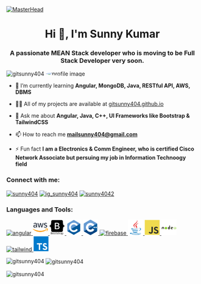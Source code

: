 [![MasterHead](https://1.bp.blogspot.com/-7A4WynwLsMw/XbBpCXG8fHI/AAAAAAAAMt4/uOa1bpLskYgrwGbllhSu2SDj_Mig8SXJQCLcBGAsYHQ/s1600/2000_600px.gif)](gitsunny404.github.io)

<h1 align="center">Hi 👋, I'm Sunny Kumar</h1>
<h3 align="center">A passionate MEAN Stack developer who is moving to be Full Stack Developer very soon.</h3>

<img src="https://cdn.dribbble.com/users/2131993/screenshots/4948736/media/45dceb640723d72436c427add7966cf8.gif" align="right" width="400" alt="profile image" style="border-radius: 50%;">

<p align="left"> <img src="https://komarev.com/ghpvc/?username=gitsunny404&label=Profile%20views&color=0e75b6&style=flat" style="border-radius=5rem" alt="gitsunny404" /> </p>

- 🌱 I’m currently learning **Angular, MongoDB, Java, RESTful API, AWS, DBMS**

- 👨‍💻 All of my projects are available at [gitsunny404.github.io](gitsunny404.github.io)

- 💬 Ask me about **Angular, Java, C++, UI Frameworks like Bootstrap & TailwindCSS**

- 📫 How to reach me **mailsunny404@gmail.com**

- ⚡ Fun fact **I am a Electronics & Comm Engineer, who is certified Cisco Network Associate but persuing my job in Information Technoogy field**

<h3 align="left">Connect with me:</h3>
<p align="left">
<a href="https://linkedin.com/in/sunny404" target="blank"><img align="center" src="https://raw.githubusercontent.com/rahuldkjain/github-profile-readme-generator/master/src/images/icons/Social/linked-in-alt.svg" alt="sunny404" height="30" width="40" /></a>
<a href="https://instagram.com/ig_sunny404" target="blank"><img align="center" src="https://raw.githubusercontent.com/rahuldkjain/github-profile-readme-generator/master/src/images/icons/Social/instagram.svg" alt="ig_sunny404" height="30" width="40" /></a>
<a href="https://www.leetcode.com/sunny4042" target="blank"><img align="center" src="https://raw.githubusercontent.com/rahuldkjain/github-profile-readme-generator/master/src/images/icons/Social/leet-code.svg" alt="sunny4042" height="30" width="40" /></a>
</p>

<h3 align="left">Languages and Tools:</h3>
<p align="left"> <a href="https://angular.io" target="_blank" rel="noreferrer"> <img src="https://angular.io/assets/images/logos/angular/angular.svg" alt="angular" width="40" height="40"/> </a> <a href="https://aws.amazon.com" target="_blank" rel="noreferrer"> <img src="https://raw.githubusercontent.com/devicons/devicon/master/icons/amazonwebservices/amazonwebservices-original-wordmark.svg" alt="aws" width="40" height="40"/> </a> <a href="https://getbootstrap.com" target="_blank" rel="noreferrer"> <img src="https://raw.githubusercontent.com/devicons/devicon/master/icons/bootstrap/bootstrap-plain-wordmark.svg" alt="bootstrap" width="40" height="40"/> </a> <a href="https://www.cprogramming.com/" target="_blank" rel="noreferrer"> <img src="https://raw.githubusercontent.com/devicons/devicon/master/icons/c/c-original.svg" alt="c" width="40" height="40"/> </a> <a href="https://www.w3schools.com/cpp/" target="_blank" rel="noreferrer"> <img src="https://raw.githubusercontent.com/devicons/devicon/master/icons/cplusplus/cplusplus-original.svg" alt="cplusplus" width="40" height="40"/> </a> <a href="https://firebase.google.com/" target="_blank" rel="noreferrer"> <img src="https://www.vectorlogo.zone/logos/firebase/firebase-icon.svg" alt="firebase" width="40" height="40"/> </a> <a href="https://www.java.com" target="_blank" rel="noreferrer"> <img src="https://raw.githubusercontent.com/devicons/devicon/master/icons/java/java-original.svg" alt="java" width="40" height="40"/> </a> <a href="https://developer.mozilla.org/en-US/docs/Web/JavaScript" target="_blank" rel="noreferrer"> <img src="https://raw.githubusercontent.com/devicons/devicon/master/icons/javascript/javascript-original.svg" alt="javascript" width="40" height="40"/> </a> <a href="https://nodejs.org" target="_blank" rel="noreferrer"> <img src="https://raw.githubusercontent.com/devicons/devicon/master/icons/nodejs/nodejs-original-wordmark.svg" alt="nodejs" width="40" height="40"/> </a> <a href="https://tailwindcss.com/" target="_blank" rel="noreferrer"> <img src="https://www.vectorlogo.zone/logos/tailwindcss/tailwindcss-icon.svg" alt="tailwind" width="40" height="40"/> </a> <a href="https://www.typescriptlang.org/" target="_blank" rel="noreferrer"> <img src="https://raw.githubusercontent.com/devicons/devicon/master/icons/typescript/typescript-original.svg" alt="typescript" width="40" height="40"/> </a> </p>

<p><img align="left" src="https://github-readme-stats.vercel.app/api/top-langs?username=gitsunny404&show_icons=true&locale=en&layout=compact" alt="gitsunny404" /></p>

<p>&nbsp;<img align="center" src="https://github-readme-stats.vercel.app/api?username=gitsunny404&show_icons=true&locale=en" alt="gitsunny404" /></p>

<p><img align="center" src="https://github-readme-streak-stats.herokuapp.com/?user=gitsunny404&" alt="gitsunny404" /></p>
